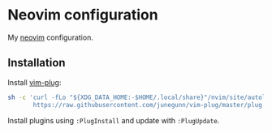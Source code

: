 # Neovim configuration

My [neovim](https://neovim.io/) configuration.

## Installation

Install [vim-plug](https://github.com/junegunn/vim-plug#installation):

```bash
sh -c 'curl -fLo "${XDG_DATA_HOME:-$HOME/.local/share}"/nvim/site/autoload/plug.vim --create-dirs \
       https://raw.githubusercontent.com/junegunn/vim-plug/master/plug.vim'
```

Install plugins using `:PlugInstall` and update with `:PlugUpdate`.
